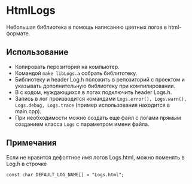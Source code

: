 # HtmlLogs

Небольшая библиотека в помощь написанию цветных логов в html-формате.

## Использование

- Копировать перозиторий на компьютер.
- Командой `make libLogs.a` собрать библитотеку.
- Библиотеку и header Log.h положить в репозиторий с проектом и указывать дополнительную библиотеку при компилировании.
- В с кодом, нуждающихся в логах подключить header Logs.h.
- Запись в лог производится командами `Logs.error(), Logs.warn(), Logs.debug, Logs.trace` (пример использования находится в main.cpp).
- При необходимости можно создать еще файл с логами прямым созданием класса `Logs` с параметром имени файла.

## Примечания

Если не нравится дефолтное имя логов Logs.html, можно поменять в Log.h в строчке

    const char DEFAULT_LOG_NAME[] = "Logs.html";
